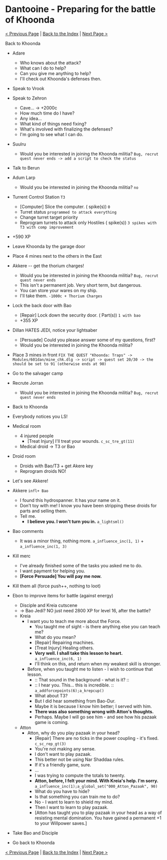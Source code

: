 # Dantooine - Preparing for the battle of Khoonda

[< Previous Page](./05_Dantooine.md) |
[Back to the Index](../index.md) |
[Next Page >](./07_Dantooine.md)

Back to Khoonda
- Adare
  - Who knows about the attack?
  - What can I do to help?
  - Can you give me anything to help?
  - I'll check out Khoonda's defenses then.
- Speak to Vrook
- Speak to Zehron
  - Cave... -> +2000c
  - How much time do I have?
  - Any idea...
  - What kind of things need fixing?
  - What's involved with finalizing the defenses?
  - I'm going to see what I can do.
- Suulru
  - Would you be interested in joining the Khoonda militia? `Bug, recrut quest never ends -> add a script to check the status`
- Talk to Berun
- Adum Larp
  - Would you be interested in joining the Khoonda militia? `no`
- Turrent Control Station `T3`
  - [Computer] Slice the computer. (<CUSTOM35> spike(s)) `0`
  - Turret status `programmed to attack everything`
  - Change turret target priority
  - Reprogram turrets to attack only Hostiles (<CUSTOM34> spike(s)) `3 spikes with T3 with comp improvement` 
- +590 XP
- Leave Khoonda by the garage door
- Place 4 mines next to the others in the East
- Akkere -- get the thorium charges!
  - Would you be interested in joining the Khoonda militia? `Bug, recrut quest never ends`
  - This isn't a permanent job. Very short term, but dangerous.
  - You can store your wares on my ship.
  - I'll take them. `-1000c + Thorium Charges`
- Lock the back door with Bao
  - [Repair] Lock down the security door. (<CUSTOM42> Part(s)) `1 with bao`
  - +355 XP
- Dillan HATES JEDI, notice your lightsaber
  - [Persuade] Could you please answer some of my questions, first?
  - Would you be interested in joining the Khoonda militia?
- Place 3 mines in front `FIX THE QUEST "Khoonda: Traps" -> Modules/601dan/mine_chk.dlg -> script -> quest set 20/30 -> the should be set to 91 (otherwise ends at 90)`
- Go to the salvager camp
- Recrute Jorran
  - Would you be interested in joining the Khoonda militia? `Bug, recrut quest never ends`
- Back to Khoonda
- Everybody notices you LS!
- Medical room 
  - 4 injured people
    - [Treat Injury] I'll treat your wounds. `c_sc_tre_gt(11)`
  - Medical droid -> T3 or Bao
- Droid room
  - Droids with Bao/T3 + get Akere key
  - Reprogram droids NO!
- Let's see Akkere!
- Akkere `infl+ Bao`
  - I found this hydrospanner. It has your name on it.
  - Don't toy with me! I know you have been stripping these droids for parts and selling them.
  - Tell me.
    - **I believe you. I won't turn you in.** `a_lightsml()`
- Bao comments
  - It was a minor thing, nothing more. `a_influence_inc(1, 1)` + `a_influence_inc(1, 3)`
- Kill merc
  - I've already finished some of the tasks you asked me to do.
  - I want payment for helping you.
  - **[Force Persuade] You will pay me now.**
- Kill them all (force push++, nothing to loot)
- Ebon to improve items for battle (against energy)
  - Disciple and Kreia cutscene
  - -> Bao Jedi? NO just need 2800 XP for level 16, after the battle?
  - Kreia
    - I want you to teach me more about the Force.
      - You taught me of sight - is there anything else you can teach me?
      - What do you mean?
      - [Repair] Repairing machines.
      - [Treat Injury] Healing others.
      - **Very well. I shall take this lesson to heart.** `a_influence_inc(6, 1)`
      - I'll think on this, and return when my weakest skill is stronger.
    - Before, when you taught me to listen - I wish to continue that lesson.
      - :: That sound in the background - what is it? ::
      - :: I hear you. This... this is incredible. :: `a_addforcepoints(6);a_krepcup()`
      - What about T3?
      - But I did hear something from Bao-Dur.
      - Maybe it is because I know him better; I served with him.
      - **There was also something wrong with Atton's thoughts.**
      - Perhaps. Maybe I will go see him - and see how his pazaak game is coming.
  - Atton
    - Atton, why do you play pazaak in your head?
      - [Repair] There are no ticks in the power coupling - it's fixed. `c_sc_rep_gt(3)`
      - You're not making any sense.
      - I don't want to play pazaak.
      - This better not be using Nar Shaddaa rules.
      - If it's a friendly game, sure.
      - ...
      - I was trying to compute the totals to twenty.
      - **Atton, before, I felt your mind. With Kreia's help. I'm sorry.** `a_influence_inc(1);a_global_set("000_Atton_Pazaak", 90)`
      - What do you have to hide?
      - Is that something you can train me to do?
      - No - I want to learn to shield my mind.
      - Then I want to learn to play pazaak.
      - [Atton has taught you to play pazaak in your head as a way of resisting mental domination. You have gained a permanent +1 to your Willpower saves.]

- Take Bao and Disciple
- Go back to Khoonda


[< Previous Page](./05_Dantooine.md) |
[Back to the Index](../index.md) |
[Next Page >](./07_Dantooine.md)